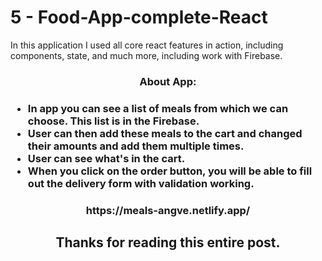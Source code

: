# 5 - Food-App-complete-React

In this application I used all core react features in action, including components, state, and much more, including work with Firebase.


<h3 align="center">About App:<h3>

 - In app you can see a list of meals from which we can choose. This list is in the Firebase.
- User can then add these meals to the cart and changed their amounts and add them multiple times.
- User can see what's in the cart.
- When you click on the order button, you will be able to fill out the delivery form with validation working.

<h3 align="center">https://meals-angve.netlify.app/<h3>

<h2 align="center">Thanks for reading this entire post.<h2>

